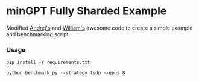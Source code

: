 # minGPT Fully Sharded Example

Modified [Andrej's](https://github.com/karpathy/minGPT) and [William's](https://github.com/williamFalcon/minGPT) awesome code to create a simple example and benchmarking script.

### Usage

```
pip install -r requirements.txt
```

```
python benchmark.py --strategy fsdp --gpus 8
```